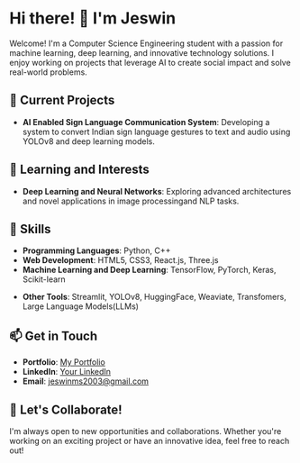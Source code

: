 # Hi there! 👋 I'm Jeswin

Welcome! I'm a Computer Science Engineering student with a passion for machine learning, deep learning, and innovative technology solutions. I enjoy working on projects that leverage AI to create social impact and solve real-world problems.

## 🔭 Current Projects
- **AI Enabled Sign Language Communication System**: Developing a system to convert Indian sign language gestures to text and audio using YOLOv8 and deep learning models.
<!-- - **Visual Product Recommendations for E-commerce**: Leveraging generative AI models like LLaVA and CLIP for scalable, cloud-based visual product retrieval and recommendations.
!-->
## 🌱 Learning and Interests
- **Deep Learning and Neural Networks**: Exploring advanced architectures and novel applications in image processingand NLP tasks.

## 🚀 Skills
- **Programming Languages**: Python, C++
- **Web Development**: HTML5, CSS3, React.js, Three.js
- **Machine Learning and Deep Learning**: TensorFlow, PyTorch, Keras, Scikit-learn
<!--- **Big Data**: Hadoop, Spark, Pig
!-->
- **Other Tools**: Streamlit, YOLOv8, HuggingFace, Weaviate, Transfomers, Large Language Models(LLMs)

## 📫 Get in Touch
- **Portfolio**: [My Portfolio](https://jeswin-ms-portfolio.vercel.app/)
- **LinkedIn**: [Your LinkedIn](https://www.linkedin.com/in/jeswin-ms-5a347a237/)
- **Email**: jeswinms2003@gmail.com

## 💬 Let's Collaborate!
I'm always open to new opportunities and collaborations. Whether you're working on an exciting project or have an innovative idea, feel free to reach out!
<!--- **Big Data Technologies**: Gaining proficiency in Hadoop, Spark, and Pig for handling and analyzing large datasets.
- **Federated Learning and Differential Privacy**: Investigating privacy-preserving techniques in distributed machine learning.
!-->
